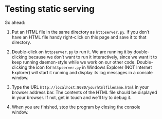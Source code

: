 # Testing static serving

Go ahead:

1.  Put an HTML file in the same directory as `httpserver.py`. If you
    don’t have an HTML file handy right-click on this page and save it
    to that directory.

2.  Double-click on `httpserver.py` to run it. We are running it by
    double-clicking because we don’t want to run it interactively,
    since we want it to keep running daemon-style while we work on our
    other code. Double-clicking the icon for `httpserver.py` in Windows
    Explorer (NOT Internet Explorer) will start it running and display
    its log messages in a console window.

3.  Type the URL `http://localhost:8080/yourhtmlfilename.html` in your
    browser address bar. The contents of the HTML file should be
    displayed in your browser. If not, get in touch and we’ll try to
    debug it.

4.  When you are finished, stop the program by closing the console
    window.